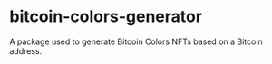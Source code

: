 # bitcoin-colors-generator
A package used to generate Bitcoin Colors NFTs based on a Bitcoin address.
